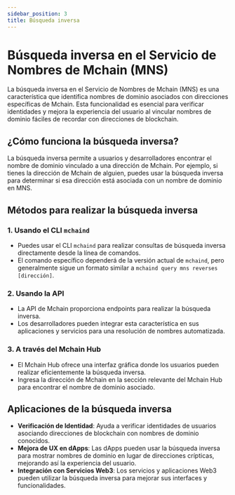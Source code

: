 ```yaml
---
sidebar_position: 3
title: Búsqueda inversa
---
```


# Búsqueda inversa en el Servicio de Nombres de Mchain (MNS)

La búsqueda inversa en el Servicio de Nombres de Mchain (MNS) es una característica que identifica nombres de dominio asociados con direcciones específicas de Mchain. Esta funcionalidad es esencial para verificar identidades y mejora la experiencia del usuario al vincular nombres de dominio fáciles de recordar con direcciones de blockchain.

## ¿Cómo funciona la búsqueda inversa?

La búsqueda inversa permite a usuarios y desarrolladores encontrar el nombre de dominio vinculado a una dirección de Mchain. Por ejemplo, si tienes la dirección de Mchain de alguien, puedes usar la búsqueda inversa para determinar si esa dirección está asociada con un nombre de dominio en MNS.

## Métodos para realizar la búsqueda inversa

### 1. Usando el CLI `mchaind`
- Puedes usar el CLI `mchaind` para realizar consultas de búsqueda inversa directamente desde la línea de comandos.
- El comando específico dependerá de la versión actual de `mchaind`, pero generalmente sigue un formato similar a `mchaind query mns reverses [dirección]`.

### 2. Usando la API
- La API de Mchain proporciona endpoints para realizar la búsqueda inversa.
- Los desarrolladores pueden integrar esta característica en sus aplicaciones y servicios para una resolución de nombres automatizada.

### 3. A través del Mchain Hub
- El Mchain Hub ofrece una interfaz gráfica donde los usuarios pueden realizar eficientemente la búsqueda inversa.
- Ingresa la dirección de Mchain en la sección relevante del Mchain Hub para encontrar el nombre de dominio asociado.

## Aplicaciones de la búsqueda inversa

- **Verificación de Identidad**: Ayuda a verificar identidades de usuarios asociando direcciones de blockchain con nombres de dominio conocidos.
- **Mejora de UX en dApps**: Las dApps pueden usar la búsqueda inversa para mostrar nombres de dominio en lugar de direcciones crípticas, mejorando así la experiencia del usuario.
- **Integración con Servicios Web3**: Los servicios y aplicaciones Web3 pueden utilizar la búsqueda inversa para mejorar sus interfaces y funcionalidades.
